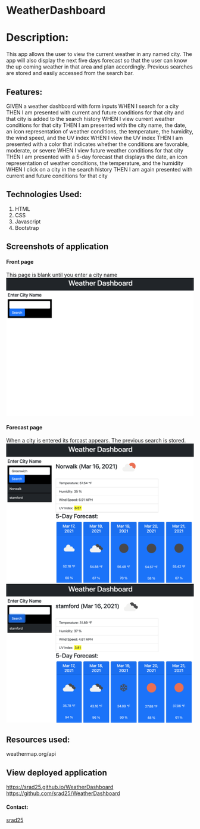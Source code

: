 # WeatherDashboard

# Description:
This app allows the user to view the current weather in any named city. The app will also display the next five days forecast so that the user can know the up coming weather in that area and plan accordingly. Previous searches are stored and easily accessed from the search bar.

## Features:
GIVEN a weather dashboard with form inputs
WHEN I search for a city
THEN I am presented with current and future conditions for that city and that city is added to the search history
WHEN I view current weather conditions for that city
THEN I am presented with the city name, the date, an icon representation of weather conditions, the temperature, the humidity, the wind speed, and the UV index
WHEN I view the UV index
THEN I am presented with a color that indicates whether the conditions are favorable, moderate, or severe
WHEN I view future weather conditions for that city
THEN I am presented with a 5-day forecast that displays the date, an icon representation of weather conditions, the temperature, and the humidity
WHEN I click on a city in the search history
THEN I am again presented with current and future conditions for that city

## Technologies Used:
1. HTML
2. CSS
3. Javascript
4. Bootstrap

## Screenshots of application
#### Front page
This page is blank until you enter a city name
![alt text](./assets/images/cityName.png "pic of weather Dashboard")

#### Forecast page
When a city is entered its forcast appears. The previous search is stored.
![alt text](./assets/images/fiveDay.png "pic of weather Dashboard")
![alt text](./assets/images/enterCity.png "pic of weather Dashboard")

## Resources used:
weathermap.org/api

## View deployed application
https://srad25.github.io/WeatherDashboard
https://github.com/srad25/WeatherDashboard

#### Contact:
[srad25](https://www.github.com/srad25)
